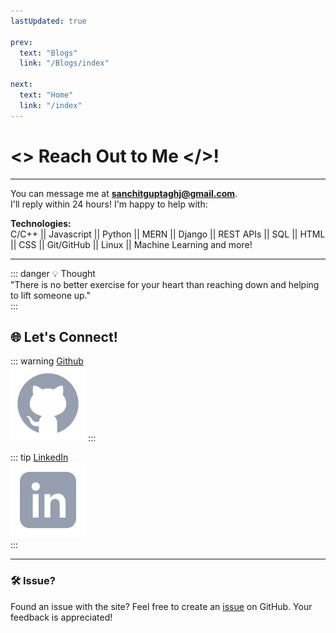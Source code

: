 ```yaml
---
lastUpdated: true

prev:
  text: "Blogs"
  link: "/Blogs/index"

next:
  text: "Home"
  link: "/index"
---
```


# <> Reach Out to Me </>!

---

You can message me at <span style="color:yellow">**sanchitguptaghj@gmail.com**</span>.  
I'll reply within 24 hours! I'm happy to help with:

**Technologies:**  
C/C++ || Javascript || Python || MERN || Django || REST APIs || SQL || HTML || CSS || Git/GitHub || Linux || Machine Learning and more!

---

::: danger 💡 Thought  
"There is no better exercise for your heart than reaching down and helping to lift someone up."  
:::

## 🌐 **Let's Connect!**

::: warning [Github](https://github.com/1-Sanchit-1/)  
[![Github](/icons8-github.svg)](https://github.com/1-Sanchit-1/)
:::

::: tip [LinkedIn](https://www.linkedin.com/in/sanchit-gupta-15a1b9229/)  
[![LinkedIn](/icons8-linkedin.svg)](https://www.linkedin.com/in/sanchit-gupta-15a1b9229/)  
:::

---

### 🛠️ **Issue?**

Found an issue with the site? Feel free to create an <span style="color:red">[issue](https://github.com/1-Sanchit-1/site/issues)</span> on GitHub. Your feedback is appreciated!
